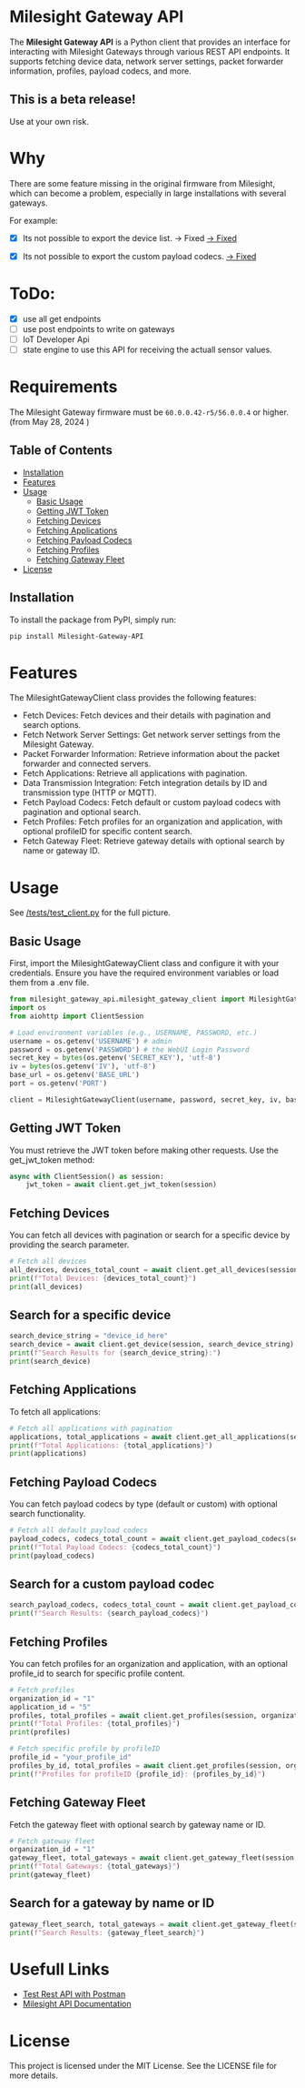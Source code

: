# Milesight Gateway API

The **Milesight Gateway API** is a Python client that provides an interface for interacting with  Milesight Gateways through various REST API endpoints. 
It supports fetching device data, network server settings, packet forwarder information, profiles, payload codecs, and more.

## This is a beta release!

Use at your own risk.

# Why
There are some feature missing in the original firmware from Milesight, which can become a problem, especially in large installations with several gateways.

For example:
- [x] Its not possible to export the device list. -> Fixed  [-> Fixed](https://github.com/corgan2222/Milesight-Gateway-API/blob/main/examples/export_devices.py)
- [x] Its not possible to export the custom payload codecs. [-> Fixed](https://github.com/corgan2222/Milesight-Gateway-API/blob/main/examples/export_custom_codec.py) 



# ToDo:
- [x] use all get endpoints
- [ ] use post endpoints to write on gateways
- [ ] IoT Developer Api
- [ ] state engine to use this API for receiving the actuall sensor values. 

# Requirements

The Milesight Gateway firmware must be ```60.0.0.42-r5/56.0.0.4``` or higher. (from May 28, 2024 )


## Table of Contents

- [Installation](#installation)
- [Features](#features)
- [Usage](#usage)
  - [Basic Usage](#basic-usage)
  - [Getting JWT Token](#getting-jwt-token)
  - [Fetching Devices](#fetching-devices)
  - [Fetching Applications](#fetching-applications)
  - [Fetching Payload Codecs](#fetching-payload-codecs)
  - [Fetching Profiles](#fetching-profiles)
  - [Fetching Gateway Fleet](#fetching-gateway-fleet)
- [License](#license)

## Installation

To install the package from PyPI, simply run:

```bash
pip install Milesight-Gateway-API
```

# Features

The MilesightGatewayClient class provides the following features:

- Fetch Devices: Fetch devices and their details with pagination and search options.
- Fetch Network Server Settings: Get network server settings from the Milesight Gateway.
- Packet Forwarder Information: Retrieve information about the packet forwarder and connected servers.
- Fetch Applications: Retrieve all applications with pagination.
- Data Transmission Integration: Fetch integration details by ID and transmission type (HTTP or MQTT).
- Fetch Payload Codecs: Fetch default or custom payload codecs with pagination and optional search.
- Fetch Profiles: Fetch profiles for an organization and application, with optional profileID for specific content search.
- Fetch Gateway Fleet: Retrieve gateway details with optional search by name or gateway ID.

# Usage

See [/tests/test_client.py](https://github.com/corgan2222/Milesight-Gateway-API/blob/main/tests/test_client.py) for the full picture.

## Basic Usage

First, import the MilesightGatewayClient class and configure it with your credentials. 
Ensure you have the required environment variables or load them from a .env file.


```python
from milesight_gateway_api.milesight_gateway_client import MilesightGatewayClient
import os
from aiohttp import ClientSession

# Load environment variables (e.g., USERNAME, PASSWORD, etc.)
username = os.getenv('USERNAME') # admin
password = os.getenv('PASSWORD') # the WebUI Login Password
secret_key = bytes(os.getenv('SECRET_KEY'), 'utf-8')
iv = bytes(os.getenv('IV'), 'utf-8')
base_url = os.getenv('BASE_URL')
port = os.getenv('PORT')

client = MilesightGatewayClient(username, password, secret_key, iv, base_url, port)
```

## Getting JWT Token

You must retrieve the JWT token before making other requests. Use the get_jwt_token method:

```python
async with ClientSession() as session:
    jwt_token = await client.get_jwt_token(session)    
```

## Fetching Devices

You can fetch all devices with pagination or search for a specific device by providing the search parameter.

```python
# Fetch all devices
all_devices, devices_total_count = await client.get_all_devices(session)
print(f"Total Devices: {devices_total_count}")
print(all_devices)
```

## Search for a specific device
```python
search_device_string = "device_id_here"
search_device = await client.get_device(session, search_device_string)
print(f"Search Results for {search_device_string}:")
print(search_device)
```
## Fetching Applications

To fetch all applications:

```python
# Fetch all applications with pagination
applications, total_applications = await client.get_all_applications(session)
print(f"Total Applications: {total_applications}")
print(applications)
```

## Fetching Payload Codecs

You can fetch payload codecs by type (default or custom) with optional search functionality.

```python
# Fetch all default payload codecs
payload_codecs, codecs_total_count = await client.get_payload_codecs(session, codec_type='default')
print(f"Total Payload Codecs: {codecs_total_count}")
print(payload_codecs)
```

## Search for a custom payload codec

```python
search_payload_codecs, codecs_total_count = await client.get_payload_codecs(session, codec_type='custom', search="custom_codec_name")
print(f"Search Results: {search_payload_codecs}")
```

## Fetching Profiles

You can fetch profiles for an organization and application, with an optional profile_id to search for specific profile content.

```python
# Fetch profiles
organization_id = "1"
application_id = "5"
profiles, total_profiles = await client.get_profiles(session, organization_id, application_id)
print(f"Total Profiles: {total_profiles}")
print(profiles)
```

```python
# Fetch specific profile by profileID
profile_id = "your_profile_id"
profiles_by_id, total_profiles = await client.get_profiles(session, organization_id, application_id, profile_id=profile_id)
print(f"Profiles for profileID {profile_id}: {profiles_by_id}")
```

## Fetching Gateway Fleet

Fetch the gateway fleet with optional search by gateway name or ID.

```python
# Fetch gateway fleet
organization_id = "1"
gateway_fleet, total_gateways = await client.get_gateway_fleet(session, organization_id)
print(f"Total Gateways: {total_gateways}")
print(gateway_fleet)
```

## Search for a gateway by name or ID

```python
gateway_fleet_search, total_gateways = await client.get_gateway_fleet(session, organization_id, search="gateway_name_or_id")
print(f"Search Results: {gateway_fleet_search}")
```

# Usefull Links

- [Test Rest API with Postman](https://support.milesight-iot.com/support/solutions/articles/73000514150-how-to-test-milesight-gateway-http-api-by-postman-)
- [Milesight API Documentation](https://support.milesight-iot.com/helpdesk/attachments/73117065743)


# License

This project is licensed under the MIT License. See the LICENSE file for more details.